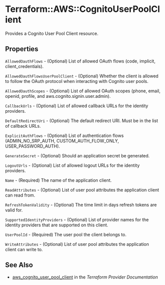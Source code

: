 # Terraform::AWS::CognitoUserPoolClient

Provides a Cognito User Pool Client resource.

## Properties

`AllowedOauthFlows` - (Optional) List of allowed OAuth flows (code, implicit, client_credentials).

`AllowedOauthFlowsUserPoolClient` - (Optional) Whether the client is allowed to follow the OAuth protocol when interacting with Cognito user pools.

`AllowedOauthScopes` - (Optional) List of allowed OAuth scopes (phone, email, openid, profile, and aws.cognito.signin.user.admin).

`CallbackUrls` - (Optional) List of allowed callback URLs for the identity providers.

`DefaultRedirectUri` - (Optional) The default redirect URI. Must be in the list of callback URLs.

`ExplicitAuthFlows` - (Optional) List of authentication flows (ADMIN_NO_SRP_AUTH, CUSTOM_AUTH_FLOW_ONLY, USER_PASSWORD_AUTH).

`GenerateSecret` - (Optional) Should an application secret be generated.

`LogoutUrls` - (Optional) List of allowed logout URLs for the identity providers.

`Name` - (Required) The name of the application client.

`ReadAttributes` - (Optional) List of user pool attributes the application client can read from.

`RefreshTokenValidity` - (Optional) The time limit in days refresh tokens are valid for.

`SupportedIdentityProviders` - (Optional) List of provider names for the identity providers that are supported on this client.

`UserPoolId` - (Required) The user pool the client belongs to.

`WriteAttributes` - (Optional) List of user pool attributes the application client can write to.


## See Also

* [aws_cognito_user_pool_client](https://www.terraform.io/docs/providers/aws/r/cognito_user_pool_client.html) in the _Terraform Provider Documentation_